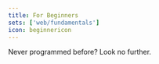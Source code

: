 ```yaml
---
title: For Beginners
sets: ['web/fundamentals']
icon: beginnericon
---
```

Never programmed before? Look no further.

